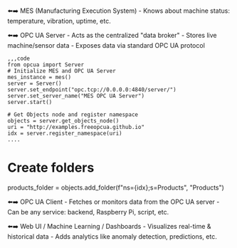 ⬅️➡️ MES (Manufacturing Execution System)
    -  Knows about machine status: temperature, vibration, uptime, etc.

⬅️➡️ OPC UA Server
    - Acts as the centralized "data broker"
    - Stores live machine/sensor data
    - Exposes data via standard OPC UA protocol

    ,,,code 
    from opcua import Server
    # Initialize MES and OPC UA Server
    mes_instance = mes()
    server = Server()
    server.set_endpoint("opc.tcp://0.0.0.0:4840/server/")
    server.set_server_name("MES OPC UA Server")
    server.start()
    
    # Get Objects node and register namespace
    objects = server.get_objects_node()
    uri = "http://examples.freeopcua.github.io"
    idx = server.register_namespace(uri)
    ....

# Create folders
products_folder = objects.add_folder(f"ns={idx};s=Products", "Products")

⬅️➡️ OPC UA Client
    - Fetches or monitors data from the OPC UA server
    - Can be any service: backend, Raspberry Pi, script, etc.

⬅️➡️ Web UI / Machine Learning / Dashboards
    - Visualizes real-time & historical data
    - Adds analytics like anomaly detection, predictions, etc.
